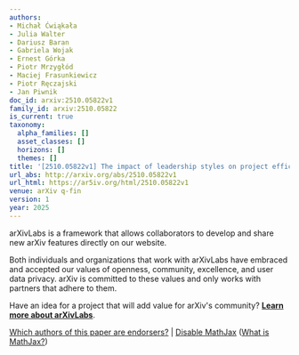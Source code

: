 ```yaml
---
authors:
- Michał Ćwiąkała
- Julia Walter
- Dariusz Baran
- Gabriela Wojak
- Ernest Górka
- Piotr Mrzygłód
- Maciej Frasunkiewicz
- Piotr Ręczajski
- Jan Piwnik
doc_id: arxiv:2510.05822v1
family_id: arxiv:2510.05822
is_current: true
taxonomy:
  alpha_families: []
  asset_classes: []
  horizons: []
  themes: []
title: '[2510.05822v1] The impact of leadership styles on project efficiency'
url_abs: http://arxiv.org/abs/2510.05822v1
url_html: https://ar5iv.org/html/2510.05822v1
venue: arXiv q-fin
version: 1
year: 2025
---
```



arXivLabs is a framework that allows collaborators to develop and share new arXiv features directly on our website.

Both individuals and organizations that work with arXivLabs have embraced and accepted our values of openness, community, excellence, and user data privacy. arXiv is committed to these values and only works with partners that adhere to them.

Have an idea for a project that will add value for arXiv's community? [**Learn more about arXivLabs**](https://info.arxiv.org/labs/index.html).

[Which authors of this paper are endorsers?](/auth/show-endorsers/2510.05822) |
[Disable MathJax](javascript:setMathjaxCookie()) ([What is MathJax?](https://info.arxiv.org/help/mathjax.html))